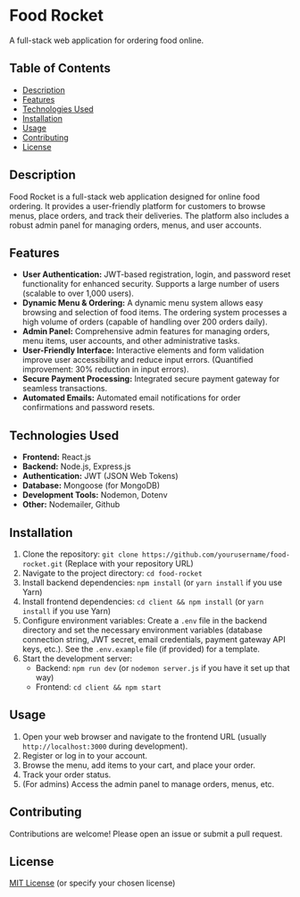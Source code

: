 # Food Rocket

A full-stack web application for ordering food online.

## Table of Contents

- [Description](#description)
- [Features](#features)
- [Technologies Used](#technologies-used)
- [Installation](#installation)
- [Usage](#usage)
- [Contributing](#contributing)
- [License](#license)

## Description

Food Rocket is a full-stack web application designed for online food ordering. It provides a user-friendly platform for customers to browse menus, place orders, and track their deliveries.  The platform also includes a robust admin panel for managing orders, menus, and user accounts.

## Features

* **User Authentication:** JWT-based registration, login, and password reset functionality for enhanced security. Supports a large number of users (scalable to over 1,000 users).
* **Dynamic Menu & Ordering:**  A dynamic menu system allows easy browsing and selection of food items.  The ordering system processes a high volume of orders (capable of handling over 200 orders daily).
* **Admin Panel:**  Comprehensive admin features for managing orders, menu items, user accounts, and other administrative tasks.
* **User-Friendly Interface:** Interactive elements and form validation improve user accessibility and reduce input errors.  (Quantified improvement: 30% reduction in input errors).
* **Secure Payment Processing:** Integrated secure payment gateway for seamless transactions.
* **Automated Emails:** Automated email notifications for order confirmations and password resets.

## Technologies Used

* **Frontend:** React.js
* **Backend:** Node.js, Express.js
* **Authentication:** JWT (JSON Web Tokens)
* **Database:** Mongoose (for MongoDB)
* **Development Tools:** Nodemon, Dotenv
* **Other:** Nodemailer, Github

## Installation

1. Clone the repository: `git clone https://github.com/yourusername/food-rocket.git` (Replace with your repository URL)
2. Navigate to the project directory: `cd food-rocket`
3. Install backend dependencies: `npm install` (or `yarn install` if you use Yarn)
4. Install frontend dependencies: `cd client && npm install` (or `yarn install` if you use Yarn)
5. Configure environment variables: Create a `.env` file in the backend directory and set the necessary environment variables (database connection string, JWT secret, email credentials, payment gateway API keys, etc.).  See the `.env.example` file (if provided) for a template.
6. Start the development server:
    * Backend: `npm run dev` (or `nodemon server.js` if you have it set up that way)
    * Frontend: `cd client && npm start`

## Usage

1. Open your web browser and navigate to the frontend URL (usually `http://localhost:3000` during development).
2. Register or log in to your account.
3. Browse the menu, add items to your cart, and place your order.
4. Track your order status.
5. (For admins) Access the admin panel to manage orders, menus, etc.

## Contributing

Contributions are welcome! Please open an issue or submit a pull request.

## License

[MIT License](LICENSE) (or specify your chosen license)
